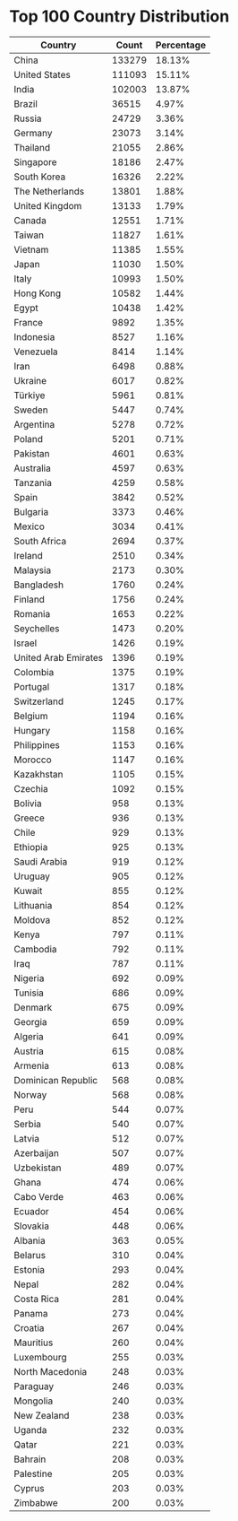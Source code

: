 # Top 100 Country Distribution
| Country | Count | Percentage |
|----|----|----|
| China | 133279 | 18.13% |
| United States | 111093 | 15.11% |
| India | 102003 | 13.87% |
| Brazil | 36515 | 4.97% |
| Russia | 24729 | 3.36% |
| Germany | 23073 | 3.14% |
| Thailand | 21055 | 2.86% |
| Singapore | 18186 | 2.47% |
| South Korea | 16326 | 2.22% |
| The Netherlands | 13801 | 1.88% |
| United Kingdom | 13133 | 1.79% |
| Canada | 12551 | 1.71% |
| Taiwan | 11827 | 1.61% |
| Vietnam | 11385 | 1.55% |
| Japan | 11030 | 1.50% |
| Italy | 10993 | 1.50% |
| Hong Kong | 10582 | 1.44% |
| Egypt | 10438 | 1.42% |
| France | 9892 | 1.35% |
| Indonesia | 8527 | 1.16% |
| Venezuela | 8414 | 1.14% |
| Iran | 6498 | 0.88% |
| Ukraine | 6017 | 0.82% |
| Türkiye | 5961 | 0.81% |
| Sweden | 5447 | 0.74% |
| Argentina | 5278 | 0.72% |
| Poland | 5201 | 0.71% |
| Pakistan | 4601 | 0.63% |
| Australia | 4597 | 0.63% |
| Tanzania | 4259 | 0.58% |
| Spain | 3842 | 0.52% |
| Bulgaria | 3373 | 0.46% |
| Mexico | 3034 | 0.41% |
| South Africa | 2694 | 0.37% |
| Ireland | 2510 | 0.34% |
| Malaysia | 2173 | 0.30% |
| Bangladesh | 1760 | 0.24% |
| Finland | 1756 | 0.24% |
| Romania | 1653 | 0.22% |
| Seychelles | 1473 | 0.20% |
| Israel | 1426 | 0.19% |
| United Arab Emirates | 1396 | 0.19% |
| Colombia | 1375 | 0.19% |
| Portugal | 1317 | 0.18% |
| Switzerland | 1245 | 0.17% |
| Belgium | 1194 | 0.16% |
| Hungary | 1158 | 0.16% |
| Philippines | 1153 | 0.16% |
| Morocco | 1147 | 0.16% |
| Kazakhstan | 1105 | 0.15% |
| Czechia | 1092 | 0.15% |
| Bolivia | 958 | 0.13% |
| Greece | 936 | 0.13% |
| Chile | 929 | 0.13% |
| Ethiopia | 925 | 0.13% |
| Saudi Arabia | 919 | 0.12% |
| Uruguay | 905 | 0.12% |
| Kuwait | 855 | 0.12% |
| Lithuania | 854 | 0.12% |
| Moldova | 852 | 0.12% |
| Kenya | 797 | 0.11% |
| Cambodia | 792 | 0.11% |
| Iraq | 787 | 0.11% |
| Nigeria | 692 | 0.09% |
| Tunisia | 686 | 0.09% |
| Denmark | 675 | 0.09% |
| Georgia | 659 | 0.09% |
| Algeria | 641 | 0.09% |
| Austria | 615 | 0.08% |
| Armenia | 613 | 0.08% |
| Dominican Republic | 568 | 0.08% |
| Norway | 568 | 0.08% |
| Peru | 544 | 0.07% |
| Serbia | 540 | 0.07% |
| Latvia | 512 | 0.07% |
| Azerbaijan | 507 | 0.07% |
| Uzbekistan | 489 | 0.07% |
| Ghana | 474 | 0.06% |
| Cabo Verde | 463 | 0.06% |
| Ecuador | 454 | 0.06% |
| Slovakia | 448 | 0.06% |
| Albania | 363 | 0.05% |
| Belarus | 310 | 0.04% |
| Estonia | 293 | 0.04% |
| Nepal | 282 | 0.04% |
| Costa Rica | 281 | 0.04% |
| Panama | 273 | 0.04% |
| Croatia | 267 | 0.04% |
| Mauritius | 260 | 0.04% |
| Luxembourg | 255 | 0.03% |
| North Macedonia | 248 | 0.03% |
| Paraguay | 246 | 0.03% |
| Mongolia | 240 | 0.03% |
| New Zealand | 238 | 0.03% |
| Uganda | 232 | 0.03% |
| Qatar | 221 | 0.03% |
| Bahrain | 208 | 0.03% |
| Palestine | 205 | 0.03% |
| Cyprus | 203 | 0.03% |
| Zimbabwe | 200 | 0.03% |
